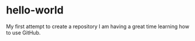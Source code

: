 # hello-world
My first attempt to create a repository
I am having a great time learning how to use GitHub.
